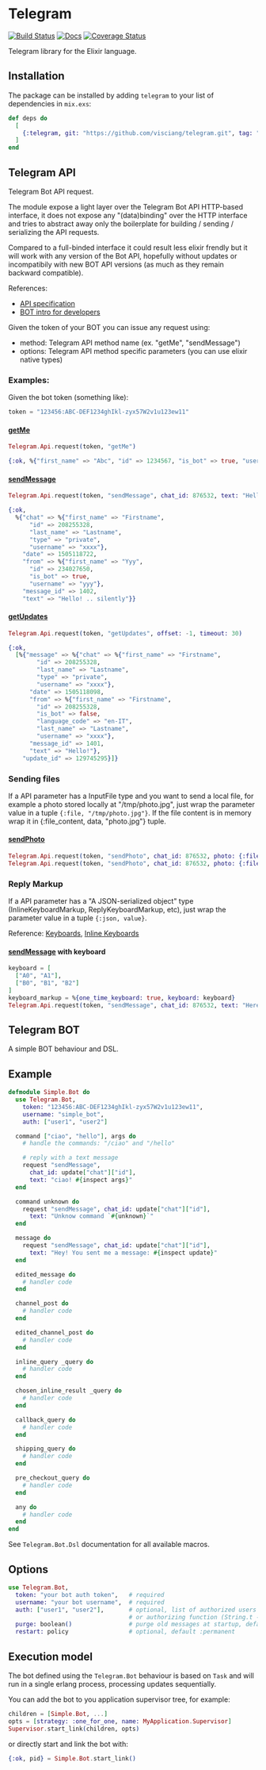 # Telegram

[![Build Status](https://travis-ci.org/visciang/telegram.svg?branch=master)](https://travis-ci.org/visciang/telegram) [![Docs](https://img.shields.io/badge/docs-latest-green.svg)](https://visciang.github.io/telegram/readme.html) [![Coverage Status](https://coveralls.io/repos/github/visciang/telegram/badge.svg)](https://coveralls.io/github/visciang/telegram)


Telegram library for the Elixir language.

## Installation

The package can be installed by adding `telegram` to your list of dependencies in `mix.exs`:

```elixir
def deps do
  [
    {:telegram, git: "https://github.com/visciang/telegram.git", tag: "xxx"}
  ]
end
```

## Telegram API

Telegram Bot API request.

The module expose a light layer over the Telegram Bot API HTTP-based interface,
it does not expose any "(data)binding" over the HTTP interface and tries to abstract
away only the boilerplate for building / sending / serializing the API requests.

Compared to a full-binded interface it could result less elixir frendly but it will
work with any version of the Bot API, hopefully without updates or incompatibily
with new BOT API versions (as much as they remain backward compatible).


References:
* [API specification](https://core.telegram.org/bots/api)
* [BOT intro for developers](https://core.telegram.org/bots)

Given the token of your BOT you can issue any request using:
* method: Telegram API method name (ex. "getMe", "sendMessage")
* options: Telegram API method specific parameters (you can use elixir native types)

### Examples:

Given the bot token (something like):

```elixir
token = "123456:ABC-DEF1234ghIkl-zyx57W2v1u123ew11"
```

#### [getMe](https://core.telegram.org/bots/api#getme)

```elixir
Telegram.Api.request(token, "getMe")

{:ok, %{"first_name" => "Abc", "id" => 1234567, "is_bot" => true, "username" => "ABC"}}
```

#### [sendMessage](https://core.telegram.org/bots/api#sendmessage)

```elixir
Telegram.Api.request(token, "sendMessage", chat_id: 876532, text: "Hello! .. silently", disable_notification: true)

{:ok,
  %{"chat" => %{"first_name" => "Firstname",
      "id" => 208255328,
      "last_name" => "Lastname",
      "type" => "private",
      "username" => "xxxx"},
    "date" => 1505118722,
    "from" => %{"first_name" => "Yyy",
      "id" => 234027650,
      "is_bot" => true,
      "username" => "yyy"},
    "message_id" => 1402,
    "text" => "Hello! .. silently"}}
```

#### [getUpdates](https://core.telegram.org/bots/api#getupdates)

```elixir
Telegram.Api.request(token, "getUpdates", offset: -1, timeout: 30)

{:ok,
  [%{"message" => %{"chat" => %{"first_name" => "Firstname",
        "id" => 208255328,
        "last_name" => "Lastname",
        "type" => "private",
        "username" => "xxxx"},
      "date" => 1505118098,
      "from" => %{"first_name" => "Firstname",
        "id" => 208255328,
        "is_bot" => false,
        "language_code" => "en-IT",
        "last_name" => "Lastname",
        "username" => "xxxx"},
      "message_id" => 1401,
      "text" => "Hello!"},
    "update_id" => 129745295}]}
```

### Sending files

  If a API parameter has a InputFile type and you want to send a local file,
  for example a photo stored locally at "/tmp/photo.jpg", just wrap the parameter
  value in a tuple `{:file, "/tmp/photo.jpg"}`. If the file content is in memory
  wrap it in {:file_content, data, "photo.jpg"} tuple.

#### [sendPhoto](https://core.telegram.org/bots/api#sendphoto)

```elixir
Telegram.Api.request(token, "sendPhoto", chat_id: 876532, photo: {:file, "/tmp/photo.jpg"})
Telegram.Api.request(token, "sendPhoto", chat_id: 876532, photo: {:file_content, photo, "photo.jpg"})
```

### Reply Markup

If a API parameter has a "A JSON-serialized object" type (InlineKeyboardMarkup, ReplyKeyboardMarkup, etc),
just wrap the parameter value in a tuple `{:json, value}`.

Reference: [Keyboards](https://core.telegram.org/bots#keyboards),
[Inline Keyboards](https://core.telegram.org/bots#inline-keyboards-and-on-the-fly-updating)

#### [sendMessage](https://core.telegram.org/bots/api#sendmessage) with keyboard

```elixir
keyboard = [
  ["A0", "A1"],
  ["B0", "B1", "B2"]
]
keyboard_markup = %{one_time_keyboard: true, keyboard: keyboard}
Telegram.Api.request(token, "sendMessage", chat_id: 876532, text: "Here a keyboard!", reply_markup: {:json, keyboard_markup})
```

## Telegram BOT

A simple BOT behaviour and DSL.

## Example

```elixir
defmodule Simple.Bot do
  use Telegram.Bot,
    token: "123456:ABC-DEF1234ghIkl-zyx57W2v1u123ew11",
    username: "simple_bot",
    auth: ["user1", "user2"]

  command ["ciao", "hello"], args do
    # handle the commands: "/ciao" and "/hello"

    # reply with a text message
    request "sendMessage",
      chat_id: update["chat"]["id"],
      text: "ciao! #{inspect args}"
  end

  command unknown do
    request "sendMessage", chat_id: update["chat"]["id"],
      text: "Unknow command `#{unknown}`"
  end

  message do
    request "sendMessage", chat_id: update["chat"]["id"],
      text: "Hey! You sent me a message: #{inspect update}"
  end

  edited_message do
    # handler code
  end

  channel_post do
    # handler code
  end

  edited_channel_post do
    # handler code
  end

  inline_query _query do
    # handler code
  end

  chosen_inline_result _query do
    # handler code
  end

  callback_query do
    # handler code
  end

  shipping_query do
    # handler code
  end

  pre_checkout_query do
    # handler code
  end

  any do
    # handler code
  end
end
```

See `Telegram.Bot.Dsl` documentation for all available macros.

## Options

```elixir
use Telegram.Bot,
  token: "your bot auth token",   # required
  username: "your bot username",  # required
  auth: ["user1", "user2"],       # optional, list of authorized users
                                  # or authorizing function (String.t -> boolean)
  purge: boolean()                # purge old messages at startup, default: false
  restart: policy                 # optional, default :permanent
```

## Execution model

The bot defined using the `Telegram.Bot` behaviour is based on `Task`
and will run in a single erlang process, processing updates sequentially.

You can add the bot to you application supervisor tree, for example:

```elixir
children = [Simple.Bot, ...]
opts = [strategy: :one_for_one, name: MyApplication.Supervisor]
Supervisor.start_link(children, opts)
```

or directly start and link the bot with:

```elixir
{:ok, pid} = Simple.Bot.start_link()
```
